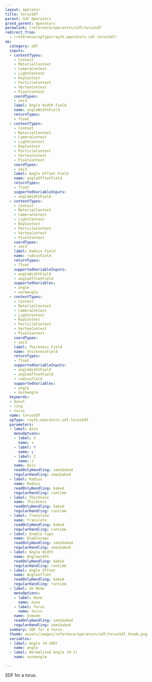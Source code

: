 ```yaml
---
layout: operator
title: torusSdf
parent: Sdf Operators
grand_parent: Operators
permalink: /reference/operators/sdf/torusSdf
redirect_from:
  - /reference/opType/raytk.operators.sdf.torusSdf/
op:
  category: sdf
  inputs:
  - contextTypes:
    - Context
    - MaterialContext
    - CameraContext
    - LightContext
    - RayContext
    - ParticleContext
    - VertexContext
    - PixelContext
    coordTypes:
    - vec3
    label: Angle Width Field
    name: angleWidthField
    returnTypes:
    - float
  - contextTypes:
    - Context
    - MaterialContext
    - CameraContext
    - LightContext
    - RayContext
    - ParticleContext
    - VertexContext
    - PixelContext
    coordTypes:
    - vec3
    label: Angle Offset Field
    name: angleOffsetField
    returnTypes:
    - float
    supportedVariableInputs:
    - angleWidthField
  - contextTypes:
    - Context
    - MaterialContext
    - CameraContext
    - LightContext
    - RayContext
    - ParticleContext
    - VertexContext
    - PixelContext
    coordTypes:
    - vec3
    label: Radius Field
    name: radiusField
    returnTypes:
    - float
    supportedVariableInputs:
    - angleWidthField
    - angleOffsetField
    supportedVariables:
    - angle
    - normangle
  - contextTypes:
    - Context
    - MaterialContext
    - CameraContext
    - LightContext
    - RayContext
    - ParticleContext
    - VertexContext
    - PixelContext
    coordTypes:
    - vec3
    label: Thickness Field
    name: thicknessField
    returnTypes:
    - float
    supportedVariableInputs:
    - angleWidthField
    - angleOffsetField
    - radiusField
    supportedVariables:
    - angle
    - normangle
  keywords:
  - donut
  - ring
  - torus
  name: torusSdf
  opType: raytk.operators.sdf.torusSdf
  parameters:
  - label: Axis
    menuOptions:
    - label: X
      name: x
    - label: Y
      name: y
    - label: Z
      name: z
    name: Axis
    readOnlyHandling: semibaked
    regularHandling: semibaked
  - label: Radius
    name: Radius
    readOnlyHandling: baked
    regularHandling: runtime
  - label: Thickness
    name: Thickness
    readOnlyHandling: baked
    regularHandling: runtime
  - label: Translate
    name: Translate
    readOnlyHandling: baked
    regularHandling: runtime
  - label: Enable Caps
    name: Enablecaps
    readOnlyHandling: semibaked
    regularHandling: semibaked
  - label: Angle Width
    name: Anglewidth
    readOnlyHandling: baked
    regularHandling: runtime
  - label: Angle Offset
    name: Angleoffset
    readOnlyHandling: baked
    regularHandling: runtime
  - label: UV Mode
    menuOptions:
    - label: None
      name: none
    - label: Torus
      name: torus
    name: Uvmode
    readOnlyHandling: semibaked
    regularHandling: semibaked
  summary: SDF for a torus.
  thumb: assets/images/reference/operators/sdf/torusSdf_thumb.png
  variables:
  - label: Angle (0-360)
    name: angle
  - label: Normalized Angle (0-1)
    name: normangle

---
```



SDF for a torus.